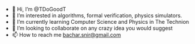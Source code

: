 - 👋 Hi, I’m @TDoGoodT
- 👀 I’m interested in algorithms, formal verification, physics simulators.
- 🌱 I’m currently learning Computer Science and Physics in The Technion
- 💞️ I’m looking to collaborate on any crazy idea you would suggest
- 📫 How to reach me bachar.snir@gmail.com

<!---
TDoGoodT/TDoGoodT is a ✨ special ✨ repository because its `README.md` (this file) appears on your GitHub profile.
You can click the Preview link to take a look at your changes.
--->
